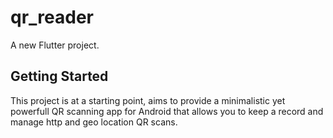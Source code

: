 # qr_reader

A new Flutter project.

## Getting Started

This project is at a starting point, aims to provide a minimalistic yet powerfull QR scanning app for Android that allows you to keep a record and manage http and geo location QR scans.
